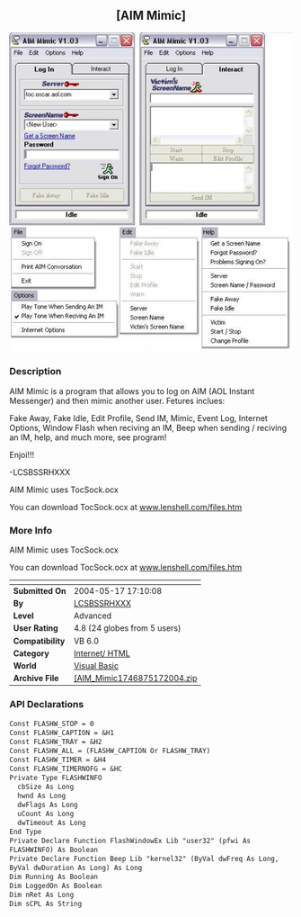 ﻿<div align="center">

## \[AIM Mimic\]

<img src="PIC20045171929259466.JPG">
</div>

### Description

AIM Mimic is a program that allows you to log on AIM (AOL Instant Messenger) and then mimic another user. Fetures inclues:

Fake Away, Fake Idle, Edit Profile, Send IM, Mimic, Event Log, Internet Options, Window Flash when reciving an IM, Beep when sending / reciving an IM, help, and much more, see program!

Enjoi!!!

-LCSBSSRHXXX

AIM Mimic uses TocSock.ocx

You can download TocSock.ocx at www.lenshell.com/files.htm
 
### More Info
 
AIM Mimic uses TocSock.ocx

You can download TocSock.ocx at www.lenshell.com/files.htm


<span>             |<span>
---                |---
**Submitted On**   |2004-05-17 17:10:08
**By**             |[LCSBSSRHXXX](https://github.com/Planet-Source-Code/PSCIndex/blob/master/ByAuthor/lcsbssrhxxx.md)
**Level**          |Advanced
**User Rating**    |4.8 (24 globes from 5 users)
**Compatibility**  |VB 6\.0
**Category**       |[Internet/ HTML](https://github.com/Planet-Source-Code/PSCIndex/blob/master/ByCategory/internet-html__1-34.md)
**World**          |[Visual Basic](https://github.com/Planet-Source-Code/PSCIndex/blob/master/ByWorld/visual-basic.md)
**Archive File**   |[\[AIM\_Mimic1746875172004\.zip](https://github.com/Planet-Source-Code/lcsbssrhxxx-aim-mimic__1-53854/archive/master.zip)

### API Declarations

```
Const FLASHW_STOP = 0
Const FLASHW_CAPTION = &H1
Const FLASHW_TRAY = &H2
Const FLASHW_ALL = (FLASHW_CAPTION Or FLASHW_TRAY)
Const FLASHW_TIMER = &H4
Const FLASHW_TIMERNOFG = &HC
Private Type FLASHWINFO
  cbSize As Long
  hwnd As Long
  dwFlags As Long
  uCount As Long
  dwTimeout As Long
End Type
Private Declare Function FlashWindowEx Lib "user32" (pfwi As FLASHWINFO) As Boolean
Private Declare Function Beep Lib "kernel32" (ByVal dwFreq As Long, ByVal dwDuration As Long) As Long
Dim Running As Boolean
Dim LoggedOn As Boolean
Dim nRet As Long
Dim sCPL As String
```





